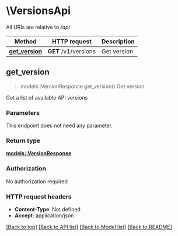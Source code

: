 # \VersionsApi

All URIs are relative to */api*

Method | HTTP request | Description
------------- | ------------- | -------------
[**get_version**](VersionsApi.md#get_version) | **GET** /v1/versions | Get version



## get_version

> models::VersionResponse get_version()
Get version

Get a list of available API versions

### Parameters

This endpoint does not need any parameter.

### Return type

[**models::VersionResponse**](VersionResponse.md)

### Authorization

No authorization required

### HTTP request headers

- **Content-Type**: Not defined
- **Accept**: application/json

[[Back to top]](#) [[Back to API list]](../README.md#documentation-for-api-endpoints) [[Back to Model list]](../README.md#documentation-for-models) [[Back to README]](../README.md)

